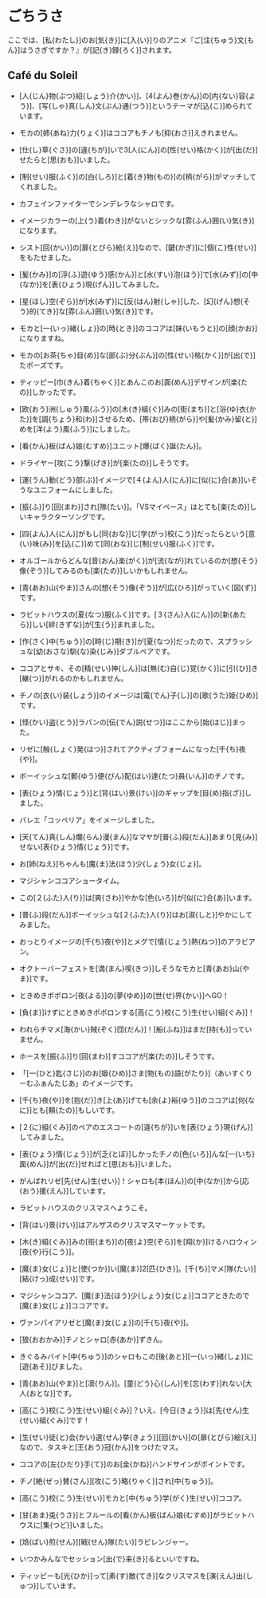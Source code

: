 # ごちうさ

ここでは、[私{わたし}]のお[気{き}]に[入{い}]りのアニメ『ご[注{ちゅう}文{もん}]はうさぎですか？』が[記{き}録{ろく}]されます。

## Café du Soleil

- [人{じん}物{ぶつ}紹{しょう}介{かい}]、[4{よん}巻{かん}]の[内{ない}容{よう}]、[写{しゃ}真{しん}文{ぶん}通{つう}]というテーマが[込{こ}]められています。

- モカの[姉{あね}力{りょく}]はココアもチノも[抑{おさ}]えきれません。

- [仕{し}草{ぐさ}]の[違{ちが}]いで3[人{にん}]の[性{せい}格{かく}]が[出{だ}]せたらと[思{おも}]いました。

- [制{せい}服{ふく}]の[白{しろ}]と[着{き}物{もの}]の[柄{がら}]がマッチしてくれました。

- カフェインファイターでシンデレラなシャロです。

- イメージカラーの[上{う}着{わき}]がないとシックな[雰{ふん}囲{い}気{き}]になります。

- シスト[回{かい}]の[扉{とびら}絵{え}]なので、[鍵{かぎ}]に[個{こ}性{せい}]をもたせました。

- [髪{かみ}]の[浮{ふ}遊{ゆう}感{かん}]と[水{すい}泡{ほう}]で[水{みず}]の[中{なか}]を[表{ひょう}現{げん}]してみました。

- [星{ほし}空{ぞら}]が[水{みず}]に[反{はん}射{しゃ}]した、[幻{げん}想{そう}的{てき}]な[雰{ふん}囲{い}気{き}]です。

- モカと[一{いっ}緒{しょ}]の[時{とき}]のココアは[妹{いもうと}]の[顔{かお}]になりますね。

- モカの[お茶{ちゃ}目{め}]な[部{ぶ}分{ぶん}]の[性{せい}格{かく}]が[出{で}]たポーズです。

- ティッピー[巾{きん}着{ちゃく}]とあんこのお[面{めん}]デザインが[楽{たの}]しかったです。

- [欧{おう}洲{しゅう}風{ふう}]の[木{き}組{ぐ}]みの[街{まち}]と[浴{ゆ}衣{かた}]を[調{ちょう}和{わ}]させるため、[帯{おび}柄{がら}]や[髪{かみ}留{と}]めを[洋{よう}風{ふう}]にしました。

- [看{かん}板{ばん}娘{むすめ}]ユニット[爆{ばく}誕{たん}]。

- ドライヤー[攻{こう}撃{げき}]が[楽{たの}]しそうです。

- [運{うん}動{どう}部{ぶ}]イメージで[４{よん}人{にん}]に[似{に}合{あ}]いそうなユニフォームにしました。

- [振{ふ}]り[回{まわ}]され[隊{たい}]。「VSマイペース」はとても[楽{たの}]しいキャラクターソングです。

- [四{よん}人{にん}]がもし[同{おな}]じ[学{がっ}校{こう}]だったらという[意{い}味{み}]を[込{こ}]めて[同{おな}]じ[制{せい}服{ふく}]です。

- オルゴールからどんな[音{おん}楽{がく}]が[流{なが}]れているのか[想{そう}像{ぞう}]してみるのも[楽{たの}]しいかもしれません。

- [青{あお}山{やま}]さんの[想{そう}像{ぞう}]が[広{ひろ}]がっていく[図{ず}]です。

- ラビットハウスの[夏{なつ}服{ふく}]です。[３{さん}人{にん}]の[新{あたら}]しい[絆{きずな}]が[生{う}]まれました。

- [作{さく}中{ちゅう}]の[時{じ}期{き}]が[夏{なつ}]だったので、スプラッシュな[幼{おさな}馴{な}染{じみ}]ダブルペアです。

- ココアとサキ、その[精{せい}神{しん}]は[無{む}自{じ}覚{かく}]に[引{ひ}]き[継{つ}]がれるのかもしれません。

- チノの[衣{い}装{しょう}]のイメージは[電{でん}子{し}]の[歌{うた}姫{ひめ}]です。

- [怪{かい}盗{とう}]ラパンの[伝{でん}説{せつ}]はここから[始{はじ}]まった。

- リゼに[触{しょく}発{はつ}]されてアクティブフォームになった[千{ち}夜{や}]。

- ボーイッシュな[郵{ゆう}便{びん}配{はい}達{たつ}員{いん}]のチノです。

- [表{ひょう}情{じょう}]と[背{はい}景{けい}]のギャップを[目{め}指{ざ}]しました。

- バレエ「コッペリア」をイメージしました。

- [天{てん}真{しん}爛{らん}漫{まん}]なマヤが[普{ふ}段{だん}]あまり[見{み}]せない[表{ひょう}情{じょう}]です。

- お[姉{ねえ}]ちゃんも[魔{ま}法{ほう}少{しょう}女{じょ}]。

- マジシャンココアショータイム。

- この[２{ふた}人{り}]は[爽{さわ}]やかな[色{いろ}]が[似{に}合{あ}]います。

- [普{ふ}段{だん}]ボーイッシュな[２{ふた}人{り}]はお[淑{しと}]やかにしてみました。

- おっとりイメージの[千{ち}夜{や}]とメグで[情{じょう}熱{ねつ}]のアラビアン。

- オクトーバーフェストを[満{まん}喫{きつ}]しそうなモカと[青{あお}山{やま}]です。

- ときめきポポロン[夜{よる}]の[夢{ゆめ}]の[世{せ}界{かい}]へGO！

- [負{ま}]けずにときめきポポロンする[高{こう}校{こう}生{せい}組{ぐみ}]！

- われらチマメ[海{かい}賊{ぞく}団{だん}]！[船{ふね}]はまだ[持{も}]っていません。

- ホースを[振{ふ}]り[回{まわ}]すココアが[楽{たの}]しそうです。

- 「[一{ひと}匙{さじ}]のお[姫{ひめ}]さま[物{もの}語{がたり}]（あいすくりーむふぁんたじあ」のイメージです。

- [千{ち}夜{や}]を[抱{だ}]き[上{あ}]げても[余{よ}裕{ゆう}]のココアは[何{なに}]とも[頼{たの}]もしいです。

- [２{に}組{ぐみ}]のペアのエスコートの[違{ちが}]いを[表{ひょう}現{げん}]してみました。

- [表{ひょう}情{じょう}]が[乏{とぼ}]しかったチノの[色{いろ}]んな[一{いち}面{めん}]が[出{だ}]せればと[思{おも}]いました。

- がんばれリゼ[先{せん}生{せい}]！シャロも[本{ほん}]の[中{なか}]から[応{おう}援{えん}]しています。

- ラビットハウスのクリスマスへようこそ。

- [背{はい}景{けい}]はアルザスのクリスマスマーケットです。

- [木{き}組{ぐみ}]みの[街{まち}]の[夜{よ}空{ぞら}]を[翔{か}]けるハロウィン[夜{や}行{こう}]。

- [魔{ま}女{じょ}]と[使{つか}]い[魔{ま}]2[匹{ひき}]。[千{ち}]マメ[隊{たい}][結{けっ}成{せい}]です。

- マジシャンココア、[魔{ま}法{ほう}少{しょう}女{じょ}]ココアときたので[魔{ま}女{じょ}]ココアです。

- ヴァンパイアリゼと[魔{ま}女{じょ}]の[千{ち}夜{や}]。

- [狼{おおかみ}]チノとシャロ[赤{あか}]ずきん。

- きぐるみバイト[中{ちゅう}]のシャロもこの[後{あと}][一{いっ}緒{しょ}]に[遊{あそ}]びました。

- [青{あお}山{やま}]と[凛{りん}]。[童{どう}心{しん}]を[忘{わす}]れない[大人{おとな}]です。

- [高{こう}校{こう}生{せい}組{ぐみ}]？いえ、[今日{きょう}]は[先{せん}生{せい}組{ぐみ}]です！

- [生{せい}徒{と}会{かい}選{せん}挙{きょう}][回{かい}]の[扉{とびら}絵{え}]なので、タスキと[王{おう}冠{かん}]をつけたマス。

- ココアの[左{ひだり}手{て}]のお[金{かね}]ハンドサインがポイントです。

- チノ[絶{ぜっ}賛{さん}][攻{こう}略{りゃく}]され[中{ちゅう}]。

- [高{こう}校{こう}生{せい}]モカと[中{ちゅう}学{がく}生{せい}]ココア。

- [甘{あま}兎{うさ}]とフルールの[看{かん}板{ばん}娘{むすめ}]がラビットハウスに[集{つど}]いました。

- [焙{ばい}煎{せん}][戦{せん}隊{たい}]ラビレンジャー。

- いつかみんなでセッション[出{で}来{き}]るといいですね。

- ティッピーも[光{ひか}]って[素{す}敵{てき}]なクリスマスを[演{えん}出{しゅつ}]しています。